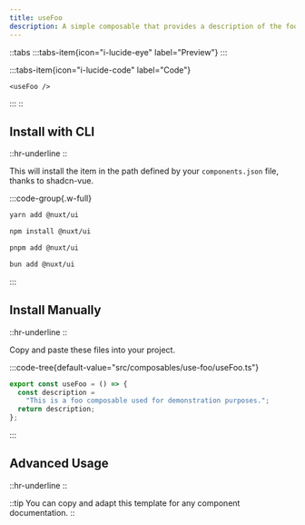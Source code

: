 ```yaml
---
title: useFoo
description: A simple composable that provides a description of the foo feature.
---
```


::tabs
  :::tabs-item{icon="i-lucide-eye" label="Preview"}
    <use-foo />
  :::

  :::tabs-item{icon="i-lucide-code" label="Code"}
  ```vue
  <useFoo />
  ```
  :::
::


## Install with CLI
::hr-underline
::

This will install the item in the path defined by your `components.json` file, thanks to shadcn-vue.

:::code-group{.w-full}
  ```bash [yarn]
  yarn add @nuxt/ui
  ```
  
  ```bash [npm]
  npm install @nuxt/ui
  ```

  ```bash [pnpm]
  pnpm add @nuxt/ui
  ```
  
  ```bash [bun]
  bun add @nuxt/ui
  ```
:::



## Install Manually
::hr-underline
::

Copy and paste these files into your project.

:::code-tree{default-value="src/composables/use-foo/useFoo.ts"}


```ts [src/composables/use-foo/useFoo.ts]
export const useFoo = () => {
  const description =
    "This is a foo composable used for demonstration purposes.";
  return description;
};

```


:::






## Advanced Usage
::hr-underline
::

<!-- Add more code-preview/code-group/code-tree blocks as needed for advanced examples -->

::tip
You can copy and adapt this template for any component documentation.
::